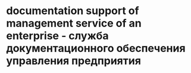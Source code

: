 # documentation support of management service of an enterprise - служба документационного обеспечения управления предприятия
